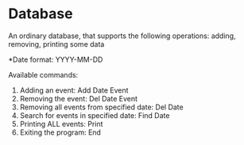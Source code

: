 # Database
An ordinary database, that supports the following operations: adding, removing, printing some data

*Date format: YYYY-MM-DD

Available commands:
1) Adding an event: Add Date Event
2) Removing the event: Del Date Event
3) Removing all events from specified date: Del Date
4) Search for events in specified date: Find Date
5) Printing ALL events: Print
6) Exiting the program: End
